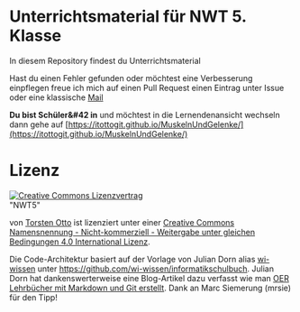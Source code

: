 # Unterrichtsmaterial für NWT 5. Klasse
In diesem Repository findest du Unterrichtsmaterial 

Hast du einen Fehler gefunden oder möchtest eine Verbesserung einpflegen
freue ich mich auf einen Pull Request
einen Eintrag unter Issue oder eine klassische [Mail](mailto:torsten.otto@kkg.hamburg.de)

**Du bist Schüler&#42
in** und möchtest in die Lernendenansicht wechseln
dann gehe auf [https://itottogit.github.io/MuskelnUndGelenke/](https://itottogit.github.io/MuskelnUndGelenke/)


# Lizenz
<a rel="license" href="http://creativecommons.org/licenses/by-nc-sa/4.0/"><img alt="Creative Commons Lizenzvertrag" style="border-width:0" src="https://i.creativecommons.org/l/by-nc-sa/4.0/88x31.png" /></a>
<br />
<span xmlns:dct="http://purl.org/dc/terms/" property="dct:title">"NWT5"</span>

von <a xmlns:cc="http://creativecommons.org/ns#" href="https://github.com/itottogit/MuskelnUndGelenke" property="cc:attributionName" rel="cc:attributionURL">Torsten Otto</a>
ist lizenziert unter einer <a rel="license" href="http://creativecommons.org/licenses/by-nc-sa/4.0/">Creative Commons Namensnennung - Nicht-kommerziell - Weitergabe unter gleichen Bedingungen 4.0 International Lizenz</a>.

Die Code-Architektur basiert auf der Vorlage von Julian Dorn alias [wi-wissen](https://github.com/wi-wissen/) unter <a xmlns:dct="http://purl.org/dc/terms/" href="https://github.com/wi-wissen/informatikschulbuch" rel="dct:source">https://github.com/wi-wissen/informatikschulbuch</a>.
Julian Dorn hat dankenswerterweise eine Blog-Artikel dazu verfasst wie man [OER Lehrbücher mit Markdown und Git erstellt](https://blog.wi-wissen.de/post/oer-lehrbuecher-mit-markdown-und-git-erstellen).
Dank an Marc Siemerung (mrsie) für den Tipp!


